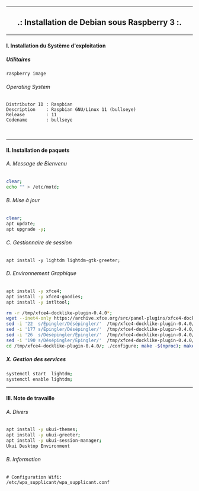 ------------------------------------------------------------------------------------------------------------------------------------------------

## <p align='center'> .: Installation de Debian sous Raspberry 3 :. </p>

------------------------------------------------------------------------------------------------------------------------------------------------

#### I. Installation du Système d'exploitation
##### Utilitaires
```
raspberry image
```

###### Operating System
```
Distributor ID : Raspbian
Description    : Raspbian GNU/Linux 11 (bullseye)
Release        : 11
Codename       : bullseye
```
<br />

------------------------------------------------------------------------------------------------------------------------------------------------
#### II. Installation de paquets
###### A. Message de Bienvenu
```bash
clear;
echo "" > /etc/motd;
```
###### B. Mise à jour
```bash
clear;
apt update;
apt upgrade -y;
```
###### C. Gestionnaire de session
```
apt install -y lightdm lightdm-gtk-greeter;
```

###### D. Environnement Graphique
```bash
apt install -y xfce4;
apt install -y xfce4-goodies;
apt install -y intltool;

rm -r /tmp/xfce4-docklike-plugin-0.4.0*;
wget --inet4-only https://archive.xfce.org/src/panel-plugins/xfce4-docklike-plugin/0.4/xfce4-docklike-plugin-0.4.0.tar.bz2 -O /tmp/xfce4-docklike-plugin-0.4.0.tar.bz2 && tar xf /tmp/xfce4-docklike-plugin-0.4.0.tar.bz2 -C /tmp;
sed -i '22  s/Épingler/Désépingler/'  /tmp/xfce4-docklike-plugin-0.4.0/po/fr.po;
sed -i '177 s/Épingler/Désépingler/'  /tmp/xfce4-docklike-plugin-0.4.0/po/fr.po;
sed -i '26  s/Désépingler/Épingler/'  /tmp/xfce4-docklike-plugin-0.4.0/po/fr.po;
sed -i '190 s/Désépingler/Épingler/'  /tmp/xfce4-docklike-plugin-0.4.0/po/fr.po;
cd /tmp/xfce4-docklike-plugin-0.4.0/; ./configure; make -$(nproc); make install;
```


##### X. Gestion des services
```bash
systemctl start  lightdm;
systemctl enable lightdm;

```

------------------------------------------------------------------------------------------------------------------------------------------------
#### III. Note de travaille
###### A. Divers
```bash
apt install -y ukui-themes;
apt install -y ukui-greeter;
apt install -y ukui-session-manager;
Ukui Desktop Environment
```
###### B. Information
```
# Configuration Wifi:
/etc/wpa_supplicant/wpa_supplicant.conf
```
